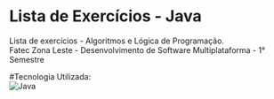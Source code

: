 # Lista de Exercícios - Java

Lista de exercícios - Algoritmos e Lógica de Programação.<br>
Fatec Zona Leste - Desenvolvimento de Software Multiplataforma - 1° Semestre<br>

#Tecnologia Utilizada:<br>
![Java](https://img.shields.io/badge/java-%23ED8B00.svg?style=for-the-badge&logo=openjdk&logoColor=white)
